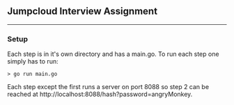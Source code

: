 ## Jumpcloud Interview Assignment


----------


### Setup
Each step is in it's own directory and has a main.go.  To run each step one simply has to run:

    > go run main.go

Each step except the first runs a server on port 8088 so step 2 can be reached at http://localhost:8088/hash?password=angryMonkey.

